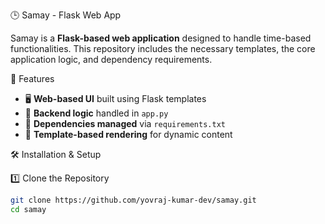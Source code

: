 🕒 Samay - Flask Web App  

Samay is a **Flask-based web application** designed to handle time-based functionalities. This repository includes the necessary templates, the core application logic, and dependency requirements.  

🚀 Features  

- 🖥️ **Web-based UI** built using Flask templates  
- 🔧 **Backend logic** handled in `app.py`  
- 📜 **Dependencies managed** via `requirements.txt`  
- 📂 **Template-based rendering** for dynamic content

🛠️ Installation & Setup  

1️⃣ Clone the Repository  
```bash
git clone https://github.com/yovraj-kumar-dev/samay.git
cd samay
